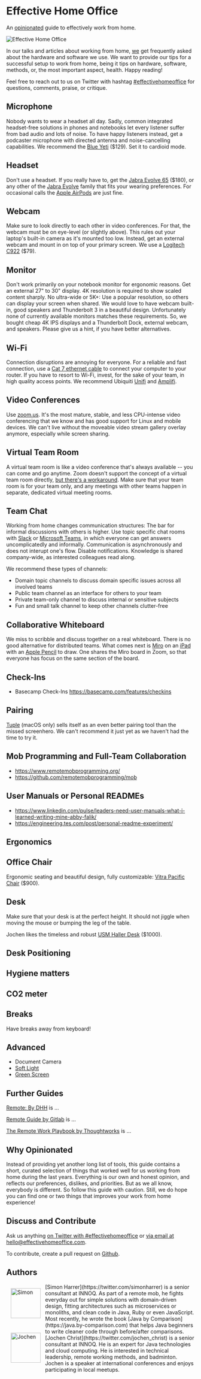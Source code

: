 # Effective Home Office

An [opinionated](#why-opinionated) guide to effectively work from home.

![Effective Home Office](images/header.jpeg)

In our talks and articles about working from home, [we](#authors) get frequently asked about the hardware and software we use. We want to provide our tips for a successful setup to work from home, being it tips on hardware, software, methods, or, the most important aspect, health. Happy reading!

Feel free to reach out to us on Twitter with hashtag [#effectivehomeoffice](https://twitter.com/hashtag/effectivehomeoffice) for questions, comments, praise, or critique.


## Microphone

Nobody wants to wear a headset all day.
Sadly, common integrated headset-free solutions in phones and notebooks let every listener suffer from bad audio and lots of noise.
To have happy listeners instead, get a podcaster microphone with directed antenna and noise-cancelling capabilities.
We recommend the [Blue Yeti](https://www.bluedesigns.com/products/yeti/) ($129). Set it to cardioid mode.

## Headset

Don't use a headset. If you really have to, get the [Jabra Evolve 65](https://www.jabra.com/business/office-headsets/jabra-evolve/jabra-evolve-65) ($180), or any other of the [Jabra Evolve](https://www.jabra.com/business/office-headsets/jabra-evolve) family that fits your wearing preferences. For occasional calls the [Apple AirPods](https://www.apple.com/airpods/) are just fine.

## Webcam

Make sure to look directly to each other in video conferences.
For that, the webcam must be on eye-level (or slightly above).
This rules out your laptop's built-in camera as it's mounted too low.
Instead, get an external webcam and mount in on top of your primary screen.
We use a [Logitech C922](https://www.logitech.com/en-us/product/c922-pro-stream-webcam) ($79).

## Monitor

Don't work primarily on your notebook monitor for ergonomic reasons. 
Get an external 27" to 30" display. 
4K resolution is required to show scaled content sharply.
No ultra-wide or 5K+: Use a popular resolution, so others can display your screen when shared.
We would love to have webcam built-in, good speakers and Thunderbolt 3 in a beautiful design.
Unfortunately none of currently available monitors matches these requirements. 
So, we bought cheap 4K IPS displays and a Thunderbolt Dock, external webcam, and speakers. 
Please give us a hint, if you have better alternatives.

## Wi-Fi

Connection disruptions are annoying for everyone.
For a reliable and fast connection, use a [Cat 7 ethernet cable](https://www.amazon.com/AmazonBasics-Network-Ethernet-Patch-Cable/dp/B013PUMX8I) to connect your computer to your router.
If you have to resort to Wi-Fi, invest, for the sake of your team, in high quality access points.
We recommend Ubiquiti [Unifi](https://www.ui.com/unifi/unifi-ap-ac-pro/) and [Amplifi](https://amplifi.com/).


## Video Conferences

Use [zoom.us](https://zoom.us/). 
It's the most mature, stable, and less CPU-intense video conferencing that we know and has good support for Linux and mobile devices.
We can't live without the moveable video stream gallery overlay anymore, especially while screen sharing.

## Virtual Team Room

A virtual team room is like a video conference that's always available -- you can come and go anytime.
Zoom doesn't support the concept of a virtual team room directly, [but there's a workaround](/setup-zoom-as-virtual-team-room).
Make sure that your team room is for your team only, and any meetings with other teams happen in separate, dedicated virtual meeting rooms.

## Team Chat

Working from home changes communication structures: The bar for informal discussions with others is higher. 
Use topic specific chat rooms with [Slack](https://slack.com/) or [Microsoft Teams](https://products.office.com/en-US/microsoft-teams/group-chat-software/), in which everyone can get answers uncomplicatedly and informally.
Communication is asynchronously and does not interupt one's flow.
Disable notifications.
Knowledge is shared company-wide, as interested colleagues read along.

We recommend these types of channels:

- Domain topic channels to discuss domain specific issues across all involved teams
- Public team channel as an interface for others to your team
- Private team-only channel to discuss internal or sensitive subjects
- Fun and small talk channel to keep other channels clutter-free


## Collaborative Whiteboard

We miss to scribble and discuss together on a real whiteboard.
There is no good alternative for distributed teams.
What comes next is [Miro](https://miro.com/) on an [iPad](https://www.apple.com/ipad-pro/) with an [Apple Pencil](https://www.apple.com/apple-pencil/) to draw. One shares the Miro board in Zoom, so that everyone has focus on the same section of the board.


## Check-Ins

- Basecamp Check-Ins https://basecamp.com/features/checkins

## Pairing

[Tuple](https://tuple.app/) (macOS only) sells itself as an even better pairing tool than the missed screenhero. We can't recommend it just yet as we haven't had the time to try it.

## Mob Programming and Full-Team Collaboration

- https://www.remotemobprogramming.org/
- https://github.com/remotemobprogramming/mob

## User Manuals or Personal READMEs

- https://www.linkedin.com/pulse/leaders-need-user-manuals-what-i-learned-writing-mine-abby-falik/
- https://engineering.tes.com/post/personal-readme-experiment/

## Ergonomics

## Office Chair

Ergonomic seating and beautiful design, fully customizable: [Vitra Pacific Chair](https://www.vitra.com/en-ch/office/product/details/pacific-chair) ($900).

## Desk

Make sure that your desk is at the perfect height.
It should not jiggle when moving the mouse or bumping the leg of the table.

Jochen likes the timeless and robust [USM Haller Desk](https://www.usm.com/en/residential/products/usm-haller-collection/usm-haller-tables-and-desks/) ($1000).


## Desk Positioning
## Hygiene matters
## CO2 meter

## Breaks

Have breaks away from keyboard!

## Advanced

- Document Camera
- [Soft Light](https://www.elgato.com/en/gaming/key-light)
- [Green Screen](https://www.elgato.com/en/gaming/green-screen)

## Further Guides

[Remote: By DHH](https://basecamp.com/books/remote) is ...

[Remote Guide by Gitlab](https://about.gitlab.com/company/culture/all-remote/) is ...

[The Remote Work Playbook by Thoughtworks](https://www.thoughtworks.com/remote-work-playbook) is ...


## Why Opinionated

Instead of providing yet another long list of tools, this guide contains a short, curated selection of things that worked well for us working from home during the last years.
Everything is our own and honest opinion, and reflects our preferences, dislikes, and priorities.
But as we all know, everybody is different. 
So follow this guide with caution. Still, we do hope you can find one or two things that improves your work from home experience!

## Discuss and Contribute

Ask us anything [on Twitter with #effectivehomeoffice](https://twitter.com/hashtag/effectivehomeoffice) or [via email at hello@effectivehomeoffice.com](mailto:hello@effectivehomeoffice.com).

To contribute, create a pull request on [Github](https://github.com/effectivehomeoffice/effectivehomeoffice.com).

## Authors

<img src="images/simon-avatar.png" alt="Simon" width="80" style="float:left; padding: 12px">
[Simon Harrer](https://twitter.com/simonharrer) is a senior consultant at INNOQ. As part of a remote mob, he fights everyday out for simple solutions with domain-driven design, fitting architectures such as microservices or monoliths, and clean code in Java, Ruby or even JavaScript. Most recently, he wrote the book [Java by Comparison](https://java.by-comparison.com) that helps Java beginners to write cleaner code through before/after comparisons.

<img src="images/jochen-avatar.png" alt="Jochen" width="80" style="float:left; padding: 12px">
[Jochen Christ](https://twitter.com/jochen_christ) is a senior consultant at INNOQ. He is an expert for Java technologies and cloud computing. He is interested in technical leadership, remote working methods, and badminton. Jochen is a speaker at international conferences and enjoys participating in local meetups.

<div style="clear:both"/>

<script async defer src="https://cdn.simpleanalytics.io/hello.js"></script>
<noscript><img src="https://api.simpleanalytics.io/hello.gif" alt=""></noscript>
